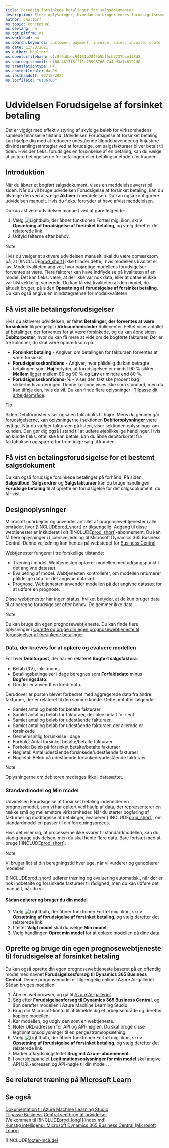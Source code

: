 ```yaml
---
title: Forudsig forsinkede betalinger for salgsdokumenter
description: Flere oplysninger, hvordan du bruger vores forudsigelsesmodel til at forudsige, om en faktura vil blive betalt til tiden.
author: bholtorf
ms.topic: conceptual
ms.devlang: na
ms.tgt_pltfrm: na
ms.workload: na
ms.search.keywords: customer, payment, invoice, sales, invoice, quote
ms.date: 12/20/2021
ms.author: bholtorf
ms.openlocfilehash: c1c9f6a0aec94161b2043b5bf5cb5737bce3f8d2
ms.sourcegitcommit: ef80c461713fff1a75998766e7a4ed3a7c6121d0
ms.translationtype: HT
ms.contentlocale: da-DK
ms.lasthandoff: 02/15/2022
ms.locfileid: "8136765"
---
```

# <a name="the-late-payment-prediction-extension"></a>Udvidelsen Forudsigelse af forsinket betaling

Det er vigtigt med effektiv styring af skyldige beløb for virksomhedens samlede finansielle tilstand. Udvidelsen Forudsigelse af forsinket betaling kan hjælpe dig med at reducere udestående tilgodehavender og finjustere din indsamlingsstrategier ved at forudsige, om salgsfakturaer bliver betalt til tiden. Hvis der f.eks. forudsiges en forsinkelse af en betaling, kan du vælge at justere betingelserne for betalingen eller betalingsmetoden for kunden.

## <a name="getting-started"></a>Introduktion

Når du åbner et bogført salgsdokument, vises en meddelelse øverst på siden. Når du vil bruge udvidelsen Forudsigelse af forsinket betaling, kan du tilvælge den ved at vælge **Aktiver** i meddelelsen. Du kan også konfigurere udvidelsen manuelt. Hvis du f.eks. fortryder at have afvist meddelelsen.  

Du kan aktivere udvidelsen manuelt ved at gøre følgende:

1. Vælg ![Lightbulb, der åbner funktionen Fortæl mig.](media/ui-search/search_small.png "Fortæl mig, hvad du vil foretage dig") ikon, skriv **Opsætning af forudsigelse af forsinket betaling**, og vælg derefter det relaterede link.  
2. Udfyld felterne efter behov.

> [!Note]
> Hvis du vælger at aktivere udvidelsen manuelt, skal du være opmærksom på, at [!INCLUDE[prod_short](includes/prod_short.md)] ikke tillader dette,, hvis modellens kvalitet er lav. Modelkvaliteten angiver, hvor nøjagtige modellens forudsigelser forventes at være. Flere faktorer kan have indflydelse på kvaliteten af en model. Det kan f.eks. være, at der ikke var nok data, eller at dataene ikke var tilstrækkeligt varierede. Du kan få vist kvaliteten af den model, du aktuelt bruger, på siden **Opsætning af forudsigelse af forsinket betaling**. Du kan også angive en mindstegrænse for modelkvaliteten.   

## <a name="viewing-all-payment-predictions"></a>Få vist alle betalingsforudsigelser
Hvis du aktiverer udvidelsen, er feltet **Betalinger, der forventes at være forsinkede** tilgængeligt i **Virksomhedsleder** Rollecenter. Feltet viser antallet af betalinger, der forventes for at være forsinkede, og du kan åbne siden **Debitorposter**, hvor du kan få mere at vide om de bogførte fakturaer. Der er tre kolonner, du skal være opmærksom på:  

* **Forsinket betaling** - Angiver, om betalingen for fakturaen forventes at være forsinket.
* **Forudsigelseskonfidens** - Angiver, hvor pålidelig du kan betragte betalingen som. **Høj** betyder, at forudsigelsen er mindst 90 % sikker, **Mellem** ligger mellem 80 og 90 % og **Lav** er mindre end 80 %.
* **Forudsigelseskonfidens-%** - Viser den faktiske procent bag sikkerhedsvurderingen. Denne kolonne vises ikke som standard, men du kan tilføje den, hvis du vil. Du kan finde flere oplysninger i [Tilpasse dit arbejdsområde](ui-personalization-user.md).

> [!Tip]
> Siden Debitorposter viser også en faktaboks til højre. Mens du gennemgår forudsigelserne, kan oplysningerne i sektionen **Debitoroplysninger** være nyttige. Når du vælger fakturaen på listen, viser sektionen oplysninger om kunden. Den gør dig også i stand til at udføre øjeblikkelige handlinger. Hvis en kunde f.eks. ofte ikke kan betale, kan du åbne debitorkortet fra faktaboksen og spærre for fremtidige salg til kunden.  

## <a name="viewing-a-payment-prediction-for-a-specific-sales-document"></a>Få vist en betalingsforudsigelse for et bestemt salgsdokument
Du kan også forudsige forsinkede betalinger på forhånd. På siden **Salgstilbud**, **Salgsordrer** og **Salgsfakturaer** kan du bruge handlingen **Forudsige betaling** til at oprette en forudsigelse for det salgsdokument, du får vist.

<!--## Scheduling Payment Predictions
On the **Late Payment Prediction Setup** page you can schedule updates to payment predictions for a time that is convenient for you. -->

## <a name="design-details"></a>Designoplysninger
Microsoft udarbejder og anvender antallet af prognosewebtjenester i alle områder, hvor [!INCLUDE[prod_short](includes/prod_short.md)] er tilgængelig. Adgang til disse webtjenester er inkluderet i dit [!INCLUDE[prod_short](includes/prod_short.md)]-abonnement. Du kan få flere oplysninger i Licensvejledning til Microsoft Dynamics 365 Business Central. Denne vejledning kan hentes på webstedet for [Business Central](https://dynamics.microsoft.com/en-us/business-central/overview/).

Webtjenester fungerer i tre forskellige tilstande:
- Træning i model. Webtjenesten oplærer modellen med udgangspunkt i det angivne datasæt.
- Evaluering af model. Webtjenesten kontrollerer, om modellen returnerer pålidelige data for det angivne datasæt.
- Prognose. Webtjenesten anvender modellen på det angivne datasæt for at udføre en prognose.

Disse webtjenester har ingen status, hvilket betyder, at de kun bruger data til at beregne forudsigelser efter behov. De gemmer ikke data. 

> [!NOTE]  
>   Du kan bruge din egen prognosewebtjeneste. Du kan finde flere oplysninger i [Oprette og bruge din egen prognosewebtjeneste til forudsigelser af forsinkede betalinger](#AnchorText). 

### <a name="data-required-to-train-and-evaluate-the-model"></a>Data, der kræves for at oplære og evaluere modellen 
For hver **Debitorpost**, der har en relateret **Bogført salgsfaktura**:
- Beløb (RV), inkl. moms
- Betalingsbetingelser i dage beregnes som **Forfaldsdato** minus **Bogføringsdato**.
- Om der er anvendt en kreditnota. 

Derudover er posten blevet forbedret med aggregerede data fra andre fakturaer, der er relateret til den samme kunde. Dette omfatter følgende:

- Samlet antal og beløb for betalte fakturaer
- Samlet antal og beløb for fakturaer, der blev betalt for sent
- Samlet antal og beløb for udestående fakturaer
- Samlet antal og beløb for udestående fakturaer, der allerede er forsinkede
- Gennemsnitlig forsinkelse i dage
- Forhold: Antal forsinket betalte/betalte fakturaer
- Forhold: Beløb på forsinket betalte/betalte fakturaer
- Nøgletal: Antal udestående forsinkede/udestående fakturaer
- Nøgletal: Beløb på udestående forsinkede/udestående fakturaer
> [!Note]
> Oplysningerne om debitoren medtages ikke i datasættet.

### <a name="standard-model-and-my-model"></a>Standardmodel og Min model
Udvidelsen Forudsigelse af forsinket betaling indeholder en prognosemodel, som vi har oplært ved hjælp af data, der repræsenterer en række små og mellemstore virksomheder. Når du starter bogføring af fakturaer og modtagelse af betalinger, evaluerer [!INCLUDE[prod_short](includes/prod_short.md)], om standardmodellen passer til din forretningsproces. 

Hvis det viser sig, at processerne ikke svarer til standardmodellen, kan du stadig bruge udvidelsen, men du skal hente flere data. Bare fortsæt med at bruge [!INCLUDE[prod_short](includes/prod_short.md)].
> [!Note]
> Vi bruger lidt af din beregningstid hver uge, når vi vurderer og genoplærer modellen. 

[!INCLUDE[prod_short](includes/prod_short.md)] udfører træning og evaluering automatisk,, når der er nok indbetalte og forsinkede fakturaer til rådighed, men du kan udføre det manuelt, når du vil.

#### <a name="to-train-and-use-your-model"></a>Sådan oplærer og bruger du din model
1. Vælg ![Lightbulb, der åbner funktionen Fortæl mig.](media/ui-search/search_small.png "Fortæl mig, hvad du vil foretage dig") ikon, skriv **Opsætning af forudsigelse af forsinket betaling**, og vælg derefter det relaterede link.  
2. I feltet **Valgt model** skal du vælge **Min model**.
3. Vælg handlingen **Opret min model** for at oplære modellen på dine data.  

## <a name="create-and-use-your-own-predictive-web-service-for-late-payment-prediction"></a><a name="AnchorText"> </a>Oprette og bruge din egen prognosewebtjeneste til forudsigelse af forsinket betaling
Du kan også oprette din egen prognosewebtjeneste baseret på en offentlig model med navnet **Forudsigelsesforsøg til Dynamics 365 Business Central**. Denne prognosemodel er tilgængelig online i Azure AI-galleriet. Sådan bruges modellen:  

1. Åbn en webbrowser, og gå til [Azure AI-galleriet](https://go.microsoft.com/fwlink/?linkid=2086310).  
2. Søg efter **Forudsigelsesforsøg til Dynamics 365 Business Central**, og åbn derefter modellen i Azure Machine Learning Studio.  
3. Brug din Microsoft-konto til at tilmelde dig et arbejdsområde og derefter kopiere modellen.  
4. Kør modellen, og udgiv den som en webtjeneste.  
5. Notér URL-adressen for API og API-nøglen. Du skal bruge disse legitimationsoplysninger til en pengestrømsopsætning.  
6. Vælg ![Lightbulb, der åbner funktionen Fortæl mig.](media/ui-search/search_small.png "Fortæl mig, hvad du vil foretage dig") ikon, skriv **Opsætning af forudsigelse af forsinket betaling**, og vælg derefter det relaterede link.  
7. Marker afkrydsningsfeltet **Brug mit Azure-abonnement**.
8. I oversigtspanelet **Legitimationsoplysninger for min model** skal angive API URL-adressen og API-nøgle til din model.  .  

## <a name="see-related-training-at-microsoft-learn"></a>Se relateret træning på [Microsoft Learn](/learn/modules/predict-late-payments-sales-documents/)

## <a name="see-also"></a>Se også

[Dokumentation til Azure Machine Learning Studio](/azure/machine-learning/classic/)  
[Tilpasse Business Central ved brug af udvidelser](ui-extensions.md)  
[Velkommen til [!INCLUDE[prod_long](includes/prod_long.md)]](index.md)  
[Kunstig intelligens i Microsoft Dynamics 365 Business Central (Microsoft Learn)](/learn/paths/use-artificial-intelligence/)  

[!INCLUDE[footer-include](includes/footer-banner.md)]